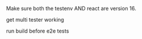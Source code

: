 Make sure both the testenv AND react are version 16.

get multi tester working

run build before e2e tests
